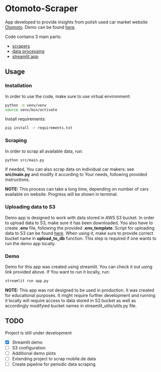 # Otomoto-Scraper
App developed to provide insights from polish used car market website [Otomoto](https://www.otomoto.pl).
Demo can be found [here](https://otomoto-analytics.streamlit.app).

Code contains 3 main parts:
 - [scrapers](https://github.com/mikolajwojciuk/otomoto-scraper/tree/main/src/modules/scrapers)
 - [data processing](https://github.com/mikolajwojciuk/otomoto-scraper/blob/main/src/utils/db_utils.py)
 - [streamlit app](https://github.com/mikolajwojciuk/otomoto-scraper/blob/main/app.py)


## Usage

### Installation
In order to use the code, make sure to use virtual environment:
```bash
python -m venv/venv
source venv/bin/activate
```
Install requirements:
```bash
pip install -r requirements.txt
```

### Scraping
In order to scrap all available data, run:
```bash
python src/main.py
```
If needed, You can also scrap data on individual car makers: see **src/main.py** and modify it according to Your needs, following provided instructions.


**NOTE:** This process can take a long time, depending on number of cars available on website. Progress will be shown in terminal.

### Uploading data to S3
Demo app is designed to work with data stored in AWS S3 bucket. In order to upload data to S3, make sure it has been downloaded. You also have to create **.env** file, following the provided **.env_template**.
Script for uploading data to S3 can be found [here](https://github.com/mikolajwojciuk/otomoto-scraper/blob/main/src/db_upload.py). When using it, make sure to provide correct bucket name in **upload_to_db** function. This step is required if one wants to run the demo app locally.


### Demo
Demo for this app was created using streamlit. You can check it out using link provided above.
If You want to run it locally, run:
```bash
streamlit run app.py
```

**NOTE:** This app was not designed to be used in production. It was created for educational purposes. It might require further development and running it locally will require access to data stored in S3 bucket as well as accordingly modifyied bucket names in streamlit_utils/utils.py file.


## TODO
Project is still under development

- [x] Streamlit demo
- [ ] S3 configuration
- [ ] Additional demo plots
- [ ] Extending project to scrap mobile.de data
- [ ] Create pipeline for periodic data scraping